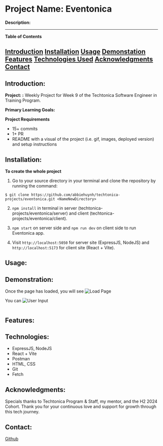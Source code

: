 # Project Name: Eventonica

**Description:**


---

**Table of Contents**

[Introduction](#introduction)
[Installation](#installation)
[Usage](#usage)
[Demonstation](#demonstration)
[Features](#features)
[Technologies Used](#technologies-used)
[Acknowledgments](#acknowledgments)
[Contact](#contact)
---

## Introduction: 
**Project: :**
Weekly Project for Week 9 of the Techtonica Software Engineer in Training Program.

**Primary Learning Goals:**



**Project Requirements**
- 15+ commits
- 1+ PR
- README with a visual of the project (i.e. gif, images, deployed version) and setup instructions


## Installation: 
**To create the whole project**
1.  Go to your source directory in your terminal and clone the repository by running the command:

```
$ git clone https://github.com/abbiehuynh/techtonica-projects/eventonica.git <NameNewDirectory>
```
2. `npm install` in terminal in server (techtonica-projects/eventonica/server) and client (techtonica-projects/eventonica/client).

3. `npm start` on server side and `npm run dev` on client side to run Eventonica app.

4. Visit `http://localhost:5050` for server site (ExpressJS, NodeJS) and `http://localhost:5173` for client site (React + Vite).

## Usage: 


## Demonstration:

Once the page has loaded, you will see 
![Load Page]()

You can 
![User Input]()


![]()

## Features: 



## Technologies: 
- ExpressJS, NodeJS
- React + Vite  
- Postman     
- HTML, CSS
- Git
- Fetch

## Acknowledgments:
Specials thanks to Techtonica Program & Staff, my mentor, and the H2 2024 Cohort. Thank you for your continuous love and support for growth through this tech journey. 

## Contact: 
[Github](https://github.com/abbiehuynh)

